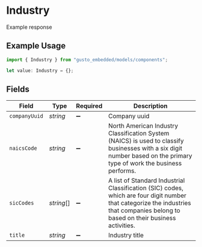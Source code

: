 # Industry

Example response

## Example Usage

```typescript
import { Industry } from "gusto_embedded/models/components";

let value: Industry = {};
```

## Fields

| Field                                                                                                                                                                             | Type                                                                                                                                                                              | Required                                                                                                                                                                          | Description                                                                                                                                                                       |
| --------------------------------------------------------------------------------------------------------------------------------------------------------------------------------- | --------------------------------------------------------------------------------------------------------------------------------------------------------------------------------- | --------------------------------------------------------------------------------------------------------------------------------------------------------------------------------- | --------------------------------------------------------------------------------------------------------------------------------------------------------------------------------- |
| `companyUuid`                                                                                                                                                                     | *string*                                                                                                                                                                          | :heavy_minus_sign:                                                                                                                                                                | Company uuid                                                                                                                                                                      |
| `naicsCode`                                                                                                                                                                       | *string*                                                                                                                                                                          | :heavy_minus_sign:                                                                                                                                                                | North American Industry Classification System (NAICS) is used to classify businesses with a six digit number based on the primary type of work the business performs.             |
| `sicCodes`                                                                                                                                                                        | *string*[]                                                                                                                                                                        | :heavy_minus_sign:                                                                                                                                                                | A list of Standard Industrial Classification (SIC) codes, which are four digit number that categorize the industries that companies belong to based on their business activities. |
| `title`                                                                                                                                                                           | *string*                                                                                                                                                                          | :heavy_minus_sign:                                                                                                                                                                | Industry title                                                                                                                                                                    |